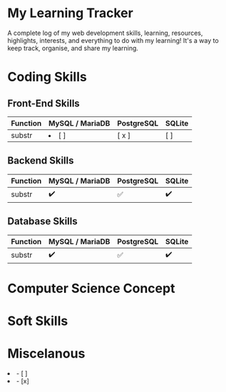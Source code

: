 # My Learning Tracker
A complete log of my web development skills, learning, resources, highlights, interests, and everything to do with my learning! 
It's a way to keep track, organise, and share my learning.


# Coding Skills
  ## Front-End Skills
  
Function | MySQL / MariaDB | PostgreSQL | SQLite
:------------ | :-------------| :-------------| :-------------
substr | <li>[ ]</li> |  [ x ] | [ ]</li>
  
  ## Backend Skills
  
Function | MySQL / MariaDB | PostgreSQL | SQLite
:------------ | :-------------| :-------------| :-------------
substr | :heavy_check_mark: |  :white_check_mark: | :heavy_check_mark:
  
  ## Database Skills
  
Function | MySQL / MariaDB | PostgreSQL | SQLite
:------------ | :-------------| :-------------| :-------------
substr | :heavy_check_mark: |  :white_check_mark: | :heavy_check_mark:

# Computer Science Concept

# Soft Skills

# Miscelanous



<li>- [ ] </li> 
<li>- [x] </li>
